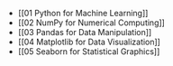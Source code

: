 - [[01 Python for Machine Learning]]
- [[02 NumPy for Numerical Computing]]
- [[03 Pandas for Data Manipulation]]
- [[04 Matplotlib for Data Visualization]]
- [[05 Seaborn for Statistical Graphics]]